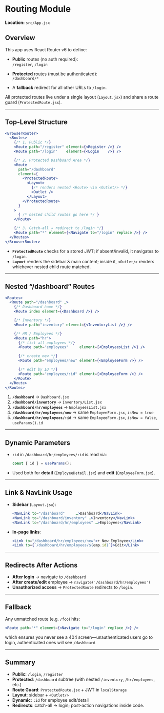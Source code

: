 # Routing Module

**Location:** `src/App.jsx`

## Overview

This app uses React Router v6 to define:

- **Public** routes (no auth required):  
  `/register`, `/login`

- **Protected** routes (must be authenticated):  
  `/dashboard/*`

- A **fallback** redirect for all other URLs to `/login`.

All protected routes live under a single layout (`Layout.jsx`) and share a route guard (`ProtectedRoute.jsx`).

---

## Top-Level Structure

```jsx
<BrowserRouter>
  <Routes>
    {/* 1. Public */}
    <Route path="/register" element={<Register />} />
    <Route path="/login"    element={<Login    />} />

    {/* 2. Protected Dashboard Area */}
    <Route
      path="/dashboard"
      element={
        <ProtectedRoute>
          <Layout>
            {/* renders nested <Route> via <Outlet/> */}
            <Outlet />
          </Layout>
        </ProtectedRoute>
      }
    >
      { /* nested child routes go here */ }
    </Route>

    {/* 3. Catch-all → redirect to /login */}
    <Route path="*" element={<Navigate to="/login" replace />} />
  </Routes>
</BrowserRouter>
````

* **`ProtectedRoute`** checks for a stored JWT; if absent/invalid, it navigates to `/login`.
* **`Layout`** renders the sidebar & main content; inside it, `<Outlet/>` renders whichever nested child route matched.

---

## Nested “/dashboard” Routes

```jsx
<Routes>
  <Route path="/dashboard" …>
    {/* Dashboard home */}
    <Route index element={<Dashboard />} />

    {/* Inventory */}
    <Route path="inventory" element={<InventoryList />} />

    {/* HR / Employees */}
    <Route path="hr">
      {/* list all employees */}
      <Route path="employees"     element={<EmployeesList />} />

      {/* create new */}
      <Route path="employees/new" element={<EmployeeForm />} />

      {/* edit by ID */}
      <Route path="employees/:id" element={<EmployeeForm />} />
    </Route>
  </Route>
</Routes>
```

1. **`/dashboard`** → `Dashboard.jsx`
2. **`/dashboard/inventory`** → `Inventory/List.jsx`
3. **`/dashboard/hr/employees`** → `EmployeesList.jsx`
4. **`/dashboard/hr/employees/new`** → same `EmployeeForm.jsx`, `isNew = true`
5. **`/dashboard/hr/employees/:id`** → same `EmployeeForm.jsx`, `isNew = false`, `useParams().id`

---

## Dynamic Parameters

* `:id` in `/dashboard/hr/employees/:id` is read via:

  ```js
  const { id } = useParams();
  ```
* Used both for **detail** (`EmployeeDetail.jsx`) and **edit** (`EmployeeForm.jsx`).

---

## Link & NavLink Usage

* **Sidebar** (`Layout.jsx`):

  ```jsx
  <NavLink to="/dashboard"     …>Dashboard</NavLink>
  <NavLink to="/dashboard/inventory" …>Inventory</NavLink>
  <NavLink to="/dashboard/hr/employees" …>Employees</NavLink>
  ```
* **In-page links**:

  ```jsx
  <Link to="/dashboard/hr/employees/new">+ New Employee</Link>
  <Link to={`/dashboard/hr/employees/${emp.id}`}>Edit</Link>
  ```

---

## Redirects After Actions

* **After login** → navigate to `/dashboard`
* **After create/edit** employee → `navigate('/dashboard/hr/employees')`
* **Unauthorized access** → `ProtectedRoute` redirects to `/login`.

---

## Fallback

Any unmatched route (e.g. `/foo`) hits:

```jsx
<Route path="*" element={<Navigate to="/login" replace />} />
```

which ensures you never see a 404 screen—unauthenticated users go to login, authenticated ones will see `/dashboard`.

---

## Summary

* **Public**: `/login`, `/register`
* **Protected**: `/dashboard` subtree (with nested `/inventory`, `/hr/employees`, etc.)
* **Route Guard**: `ProtectedRoute.jsx` + JWT in `localStorage`
* **Layout**: sidebar + `<Outlet/>`
* **Dynamic**: `:id` for employee edit/detail
* **Redirects**: catch-all → login; post-action navigations inside code.

```
```
